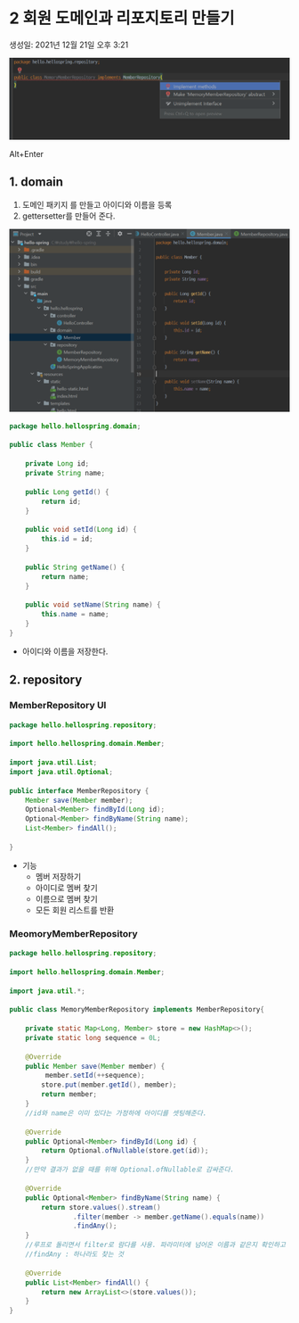 # 2 회원 도메인과 리포지토리 만들기

생성일: 2021년 12월 21일 오후 3:21

![Untitled](img/2/Untitled.png)

Alt+Enter

## 1. domain

1. 도메인 패키지 를 만들고 아이디와 이름을 등록
2. gettersetter를 만들어 준다.

![Untitled](img/2/Untitled%201.png)

```java
package hello.hellospring.domain;

public class Member {

    private Long id;
    private String name;

    public Long getId() {
        return id;
    }

    public void setId(Long id) {
        this.id = id;
    }

    public String getName() {
        return name;
    }

    public void setName(String name) {
        this.name = name;
    }
}
```

- 아이디와 이름을 저장한다.

## 2. repository

### MemberRepository UI

```java
package hello.hellospring.repository;

import hello.hellospring.domain.Member;

import java.util.List;
import java.util.Optional;

public interface MemberRepository {
    Member save(Member member);
    Optional<Member> findById(Long id);
    Optional<Member> findByName(String name);
    List<Member> findAll();

}
```

- 기능
  - 멤버 저장하기
  - 아이디로 멤버 찾기
  - 이름으로 멤버 찾기
  - 모든 회원 리스트를 반환

### MeomoryMemberRepository

```java
package hello.hellospring.repository;

import hello.hellospring.domain.Member;

import java.util.*;

public class MemoryMemberRepository implements MemberRepository{

    private static Map<Long, Member> store = new HashMap<>();
    private static long sequence = 0L;

    @Override
    public Member save(Member member) {
         member.setId(++sequence);
        store.put(member.getId(), member);
        return member;
    }
    //id와 name은 이미 있다는 가정하에 아이디를 셋팅해준다.

    @Override
    public Optional<Member> findById(Long id) {
        return Optional.ofNullable(store.get(id));
    }
    //만약 결과가 없을 때를 위해 Optional.ofNullable로 감싸준다.

    @Override
    public Optional<Member> findByName(String name) {
        return store.values().stream()
                .filter(member -> member.getName().equals(name))
                .findAny();
    }
    //루프로 돌리면서 filter로 람다를 사용. 파라미터에 넘어온 이름과 같은지 확인하고 찾으면 반환한다.
    //findAny : 하나라도 찾는 것

    @Override
    public List<Member> findAll() {
        return new ArrayList<>(store.values());
    }
}
```
